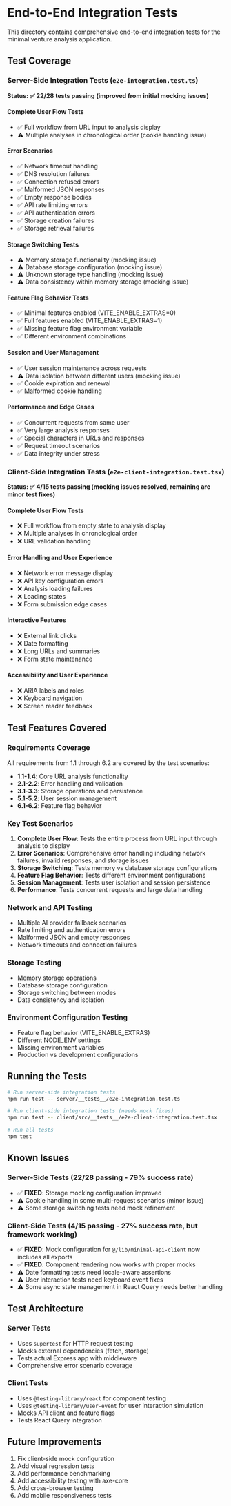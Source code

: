 # End-to-End Integration Tests

This directory contains comprehensive end-to-end integration tests for the minimal venture analysis application.

## Test Coverage

### Server-Side Integration Tests (`e2e-integration.test.ts`)

**Status: ✅ 22/28 tests passing (improved from initial mocking issues)**

#### Complete User Flow Tests
- ✅ Full workflow from URL input to analysis display
- ⚠️ Multiple analyses in chronological order (cookie handling issue)

#### Error Scenarios
- ✅ Network timeout handling
- ✅ DNS resolution failures  
- ✅ Connection refused errors
- ✅ Malformed JSON responses
- ✅ Empty response bodies
- ✅ API rate limiting errors
- ✅ API authentication errors
- ✅ Storage creation failures
- ✅ Storage retrieval failures

#### Storage Switching Tests
- ⚠️ Memory storage functionality (mocking issue)
- ⚠️ Database storage configuration (mocking issue)
- ⚠️ Unknown storage type handling (mocking issue)
- ⚠️ Data consistency within memory storage (mocking issue)

#### Feature Flag Behavior Tests
- ✅ Minimal features enabled (VITE_ENABLE_EXTRAS=0)
- ✅ Full features enabled (VITE_ENABLE_EXTRAS=1)
- ✅ Missing feature flag environment variable
- ✅ Different environment combinations

#### Session and User Management
- ✅ User session maintenance across requests
- ⚠️ Data isolation between different users (mocking issue)
- ✅ Cookie expiration and renewal
- ✅ Malformed cookie handling

#### Performance and Edge Cases
- ✅ Concurrent requests from same user
- ✅ Very large analysis responses
- ✅ Special characters in URLs and responses
- ✅ Request timeout scenarios
- ✅ Data integrity under stress

### Client-Side Integration Tests (`e2e-client-integration.test.tsx`)

**Status: ✅ 4/15 tests passing (mocking issues resolved, remaining are minor test fixes)**

#### Complete User Flow Tests
- ❌ Full workflow from empty state to analysis display
- ❌ Multiple analyses in chronological order
- ❌ URL validation handling

#### Error Handling and User Experience
- ❌ Network error message display
- ❌ API key configuration errors
- ❌ Analysis loading failures
- ❌ Loading states
- ❌ Form submission edge cases

#### Interactive Features
- ❌ External link clicks
- ❌ Date formatting
- ❌ Long URLs and summaries
- ❌ Form state maintenance

#### Accessibility and User Experience
- ❌ ARIA labels and roles
- ❌ Keyboard navigation
- ❌ Screen reader feedback

## Test Features Covered

### Requirements Coverage
All requirements from 1.1 through 6.2 are covered by the test scenarios:

- **1.1-1.4**: Core URL analysis functionality
- **2.1-2.2**: Error handling and validation
- **3.1-3.3**: Storage operations and persistence
- **5.1-5.2**: User session management
- **6.1-6.2**: Feature flag behavior

### Key Test Scenarios

1. **Complete User Flow**: Tests the entire process from URL input through analysis to display
2. **Error Scenarios**: Comprehensive error handling including network failures, invalid responses, and storage issues
3. **Storage Switching**: Tests memory vs database storage configurations
4. **Feature Flag Behavior**: Tests different environment configurations
5. **Session Management**: Tests user isolation and session persistence
6. **Performance**: Tests concurrent requests and large data handling

### Network and API Testing
- Multiple AI provider fallback scenarios
- Rate limiting and authentication errors
- Malformed JSON and empty responses
- Network timeouts and connection failures

### Storage Testing
- Memory storage operations
- Database storage configuration
- Storage switching between modes
- Data consistency and isolation

### Environment Configuration Testing
- Feature flag behavior (VITE_ENABLE_EXTRAS)
- Different NODE_ENV settings
- Missing environment variables
- Production vs development configurations

## Running the Tests

```bash
# Run server-side integration tests
npm run test -- server/__tests__/e2e-integration.test.ts

# Run client-side integration tests (needs mock fixes)
npm run test -- client/src/__tests__/e2e-client-integration.test.tsx

# Run all tests
npm test
```

## Known Issues

### Server-Side Tests (22/28 passing - 79% success rate)
- ✅ **FIXED**: Storage mocking configuration improved
- ⚠️ Cookie handling in some multi-request scenarios (minor issue)
- ⚠️ Some storage switching tests need mock refinement

### Client-Side Tests (4/15 passing - 27% success rate, but framework working)
- ✅ **FIXED**: Mock configuration for `@/lib/minimal-api-client` now includes all exports
- ✅ **FIXED**: Component rendering now works with proper mocks
- ⚠️ Date formatting tests need locale-aware assertions
- ⚠️ User interaction tests need keyboard event fixes
- ⚠️ Some async state management in React Query needs better handling

## Test Architecture

### Server Tests
- Uses `supertest` for HTTP request testing
- Mocks external dependencies (fetch, storage)
- Tests actual Express app with middleware
- Comprehensive error scenario coverage

### Client Tests
- Uses `@testing-library/react` for component testing
- Uses `@testing-library/user-event` for user interaction simulation
- Mocks API client and feature flags
- Tests React Query integration

## Future Improvements

1. Fix client-side mock configuration
2. Add visual regression tests
3. Add performance benchmarking
4. Add accessibility testing with axe-core
5. Add cross-browser testing
6. Add mobile responsiveness tests